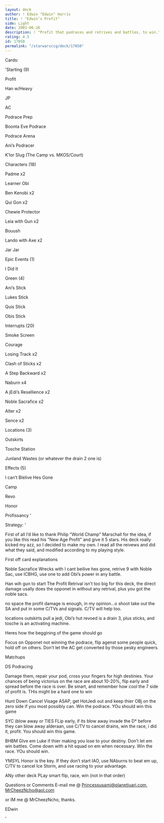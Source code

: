 ```yaml
---
layout: deck
author: ! Edwin "Edwin" Harris
title: ! "Edwin’s Profit"
side: Light
date: 2001-06-26
description: ! "Profit that podraces and retrives and battles, to win."
rating: 4.5
id: 17050
permalink: "/starwarsccg/deck/17050"
---
```

Cards: 

'Starting (9) 

Profit 

Han w/Heavy 

JP 

AC 

Podrace Prep 

Boonta Eve Podrace 

Podrace Arena 

Ani&#8217;s Podracer 

K&#8217;lor Slug (The Camp vs. MKOS/Court) 


Characters (18)

Padme x2

Learner Obi

Ben Kenobi x2

Qui Gon x2

Chewie Protector

Leia with Gun x2

Bouush

Lando with Axe x2

Jar Jar


Epic Events (1)

I Did It


Green (4)

Ani’s Stick

Lukes Stick

Quis Stick

Obis Stick


Interrupts (20)

Smoke Screen 

Courage

Losing Track x2

Clash of Sticks x2

A Step Backward x2

Naburn x4

A jEdi’s Resellience x2

Noble Sacrafice x2

Alter x2

Sence x2


Locations (3)

Outskirts

Tosche Station

Junland Wastes (or whatever the drain 2 one is)


Effects (5) 

I can’t BIelive Hes Gone

Camp

Revo

Honor

Profissancy '

Strategy: '

First of all I’d like to thank Philip "World Champ" Marschall for the idea, if you like this read his "New Age Profit" and give it 5 stars. His deck roally kicked my azz, so I decided to make my own. I read all the reivews and did what they said, and modified according to my playing style. 


First off card explanations

Noble Sacrafice Wrecks with I cant beilive hes gone, retrive 9 with Noble Sac, use ICBHG, use one to add Obi’s power in any battle.


Han wih gun to start The Profit Retrival isn’t too big for this deck, the direct damage usally does the opponet in without any retrival, plus you got the noble sacs.


no space the profit damage is enough, in my opinion...o shoot take out the SA and put in some C/TVs and signals. C/TV will help too.


locations outskirts pull a jedi, Obi’s hut revoed is a drain 3, plus sticks, and tosche is an activating machine.




Heres how the beggining of the game should go

Focus on Opponet not winning the podrace, flip agenst some people quick, hold off on others. Don’t let the AC get converted by those pesky engineers. 



Matchups


DS Podracing

Damage them, repair your pod, cross your fingers for high destinies. Your chances of being victorius on the race are about 10-20%, flip early and spread before the race is over. Be smart, and remember how cool the 7 side of profit is. THis might be a hard one to win


Hunt Down Cancel Visage ASAP, get HotJedi out and keep thier OBj on the zero side if you most possibly can. Win the podrace. YOu should win this game


SYC (blow away or TIES FLip early, if its blow away invade the D* before they can blow away alderaan, use C/TV to cancel drains, win the race, i did it, profit. You should win this game.


BHBM GIve em Luke if thier making you lose to your destiny. Don’t let em win battles. Come down with a hit squad on em when necessary. Win the race. YOu should win.


YMSYL Honor is the key. If they don’t start IAO, use NAburns to beat em up, C/TV to cancel Ice Storm, and use racing to your advantage.


ANy other deck PLay smart flip, race, win (not in that order)


Questions or Comments E-mail me @ Princessusami@planetjuari.com, MrCheezNcho@aol.com

or IM me @ MrCheezNcho, thanks.


EDwin








'
